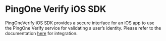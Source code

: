 PingOne Verify iOS SDK
==========================

PingOneVerify iOS SDK provides a secure interface for an iOS app to use the PingOne Verify service for validating a user’s identity. Please refer to the documentation [here](https://apidocs.pingidentity.com/pingone/native-sdks/v1/api/#pingone-verify-sdk-for-ios) for integration.
